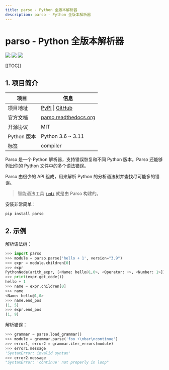 ```yaml
---
title: parso - Python 全版本解析器
description: parso - Python 全版本解析器
---
```


# parso - Python 全版本解析器

<div class="no-link">

[![](https://github.com/davidhalter/parso/workflows/Build/badge.svg?branch=master)](https://github.com/davidhalter/parso/actions)
[![](https://coveralls.io/repos/github/davidhalter/parso/badge.svg?branch=master)](https://coveralls.io/github/davidhalter/parso?branch=master)
[![](https://pepy.tech/badge/parso)](https://pepy.tech/project/parso)

</div>

[[TOC]]

## 1. 项目简介

| 项目        | 信息                                                                                      |
| ----------- | ----------------------------------------------------------------------------------------- |
| 项目地址    | [PyPI](https://pypi.org/project/parso/) \| [GitHub](https://github.com/davidhalter/parso) |
| 官方文档    | [parso.readthedocs.org](https://parso.readthedocs.org/en/latest/)                         |
| 开源协议    | MIT                                                                                       |
| Python 版本 | Python 3.6 ~ 3.11                                                                         |
| 标签        | compiler                                                                                  |

Parso 是一个 Python 解析器，支持错误恢复和不同 Python 版本。Parso 还能够列出你的 Python 文件中的多个语法错误。

Parso 由很少的 API 组成，用来解析 Python 的分析语法树并查找尽可能多的错误。

> 智能语法工具 [`jedi`](https://github.com/davidhalter/jedi) 就是由 Parso 构建的。

安装非常简单：

```bash
pip install parso
```

## 2. 示例

解析语法树：

```python
>>> import parso
>>> module = parso.parse('hello + 1', version="3.9")
>>> expr = module.children[0]
>>> expr
PythonNode(arith_expr, [<Name: hello@1,0>, <Operator: +>, <Number: 1>])
>>> print(expr.get_code())
hello + 1
>>> name = expr.children[0]
>>> name
<Name: hello@1,0>
>>> name.end_pos
(1, 5)
>>> expr.end_pos
(1, 9)
```

解析错误：

```python
>>> grammar = parso.load_grammar()
>>> module = grammar.parse('foo +\nbar\ncontinue')
>>> error1, error2 = grammar.iter_errors(module)
>>> error1.message
'SyntaxError: invalid syntax'
>>> error2.message
"SyntaxError: 'continue' not properly in loop"
```
